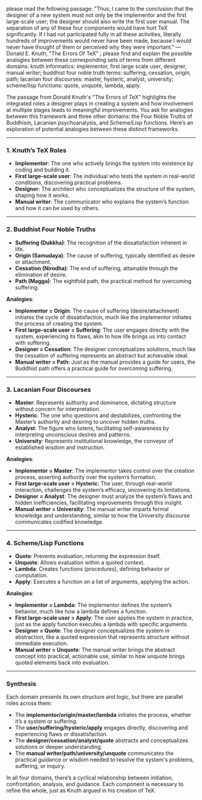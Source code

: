please read the following passage: "Thus, I came to the conclusion that the designer of a new system must not only be the implementor and the first large-scale user; the designer should also write the first user manual. The separation of any of these four components would have hurt TeX significantly. If I had not participated fully in all these activities, literally hundreds of improvements would never have been made, because I would never have thought of them or perceived why they were important."
— Donald E. Knuth, "The Errors Of TeX" ; please find and explain the possible analogies between these corresponding sets of terms from different domains: knuth informatics: implementor, first large scale user, designer, manual writer; buddhist four noble truth terms: suffering, cessation, origin, path; lacanian four discourses: master, hysteric, analyst, university; scheme/lisp functions: quote, unquote, lambda, apply.

The passage from Donald Knuth's "The Errors of TeX" highlights the integrated roles a designer plays in creating a system and how involvement at multiple stages leads to meaningful improvements. You ask for analogies between this framework and three other domains: the Four Noble Truths of Buddhism, Lacanian psychoanalysis, and Scheme/Lisp functions. Here’s an exploration of potential analogies between these distinct frameworks.

---

### 1. **Knuth’s TeX Roles**
   - **Implementor**: The one who actively brings the system into existence by coding and building it.
   - **First large-scale user**: The individual who tests the system in real-world conditions, discovering practical problems.
   - **Designer**: The architect who conceptualizes the structure of the system, shaping how it works.
   - **Manual writer**: The communicator who explains the system’s function and how it can be used by others.

---

### 2. **Buddhist Four Noble Truths** 
   - **Suffering (Dukkha)**: The recognition of the dissatisfaction inherent in life.
   - **Origin (Samudaya)**: The cause of suffering, typically identified as desire or attachment.
   - **Cessation (Nirodha)**: The end of suffering, attainable through the elimination of desire.
   - **Path (Magga)**: The eightfold path, the practical method for overcoming suffering.

**Analogies**:
- **Implementor = Origin**: The cause of suffering (desire/attachment) initiates the cycle of dissatisfaction, much like the implementor initiates the process of creating the system.
- **First large-scale user = Suffering**: The user engages directly with the system, experiencing its flaws, akin to how life brings us into contact with suffering.
- **Designer = Cessation**: The designer conceptualizes solutions, much like the cessation of suffering represents an abstract but achievable ideal.
- **Manual writer = Path**: Just as the manual provides a guide for users, the Buddhist path offers a practical guide for overcoming suffering.

---

### 3. **Lacanian Four Discourses**
   - **Master**: Represents authority and dominance, dictating structure without concern for interpretation.
   - **Hysteric**: The one who questions and destabilizes, confronting the Master’s authority and desiring to uncover hidden truths.
   - **Analyst**: The figure who listens, facilitating self-awareness by interpreting unconscious desires and patterns.
   - **University**: Represents institutional knowledge, the conveyor of established wisdom and instruction.

**Analogies**:
- **Implementor = Master**: The implementor takes control over the creation process, asserting authority over the system’s formation.
- **First large-scale user = Hysteric**: The user, through real-world interaction, challenges the system’s efficacy, uncovering its limitations.
- **Designer = Analyst**: The designer must analyze the system’s flaws and hidden inefficiencies, facilitating improvements through this insight.
- **Manual writer = University**: The manual writer imparts formal knowledge and understanding, similar to how the University discourse communicates codified knowledge.

---

### 4. **Scheme/Lisp Functions**
   - **Quote**: Prevents evaluation, returning the expression itself.
   - **Unquote**: Allows evaluation within a quoted context.
   - **Lambda**: Creates functions (procedures), defining behavior or computation.
   - **Apply**: Executes a function on a list of arguments, applying the action.

**Analogies**:
- **Implementor = Lambda**: The implementor defines the system’s behavior, much like how a lambda defines a function.
- **First large-scale user = Apply**: The user applies the system in practice, just as the apply function executes a lambda with specific arguments.
- **Designer = Quote**: The designer conceptualizes the system in abstraction, like a quoted expression that represents structure without immediate execution.
- **Manual writer = Unquote**: The manual writer brings the abstract concept into practical, actionable use, similar to how unquote brings quoted elements back into evaluation.

---

### Synthesis

Each domain presents its own structure and logic, but there are parallel roles across them:

- The **implementor/origin/master/lambda** initiates the process, whether it’s a system or suffering.
- The **user/suffering/hysteric/apply** engages directly, discovering and experiencing flaws or dissatisfaction.
- The **designer/cessation/analyst/quote** abstracts and conceptualizes solutions or deeper understanding.
- The **manual writer/path/university/unquote** communicates the practical guidance or wisdom needed to resolve the system's problems, suffering, or inquiry.

In all four domains, there’s a cyclical relationship between initiation, confrontation, analysis, and guidance. Each component is necessary to refine the whole, just as Knuth argued in his creation of TeX.
